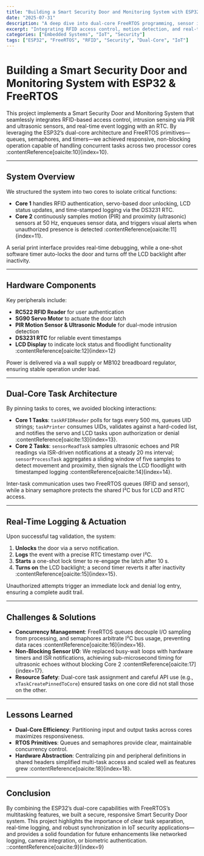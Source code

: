 ```yaml
---
title: "Building a Smart Security Door and Monitoring System with ESP32 & FreeRTOS"
date: "2025-07-31"
description: "A deep dive into dual-core FreeRTOS programming, sensor integration, and real-time embedded design for a responsive security system."
excerpt: "Integrating RFID access control, motion detection, and real-time logging on an ESP32 demonstrates the power of multitasking in IoT security applications."
categories: ["Embedded Systems", "IoT", "Security"]
tags: ["ESP32", "FreeRTOS", "RFID", "Security", "Dual-Core", "IoT"]
---
```


# Building a Smart Security Door and Monitoring System with ESP32 & FreeRTOS

This project implements a Smart Security Door and Monitoring System that seamlessly integrates RFID-based access control, intrusion sensing via PIR and ultrasonic sensors, and real-time event logging with an RTC. By leveraging the ESP32’s dual-core architecture and FreeRTOS primitives—queues, semaphores, and timers—we achieved responsive, non-blocking operation capable of handling concurrent tasks across two processor cores :contentReference[oaicite:10]{index=10}.

---

## System Overview

We structured the system into two cores to isolate critical functions:

- **Core 1** handles RFID authentication, servo-based door unlocking, LCD status updates, and time-stamped logging via the DS3231 RTC.
- **Core 2** continuously samples motion (PIR) and proximity (ultrasonic) sensors at 50 Hz, enqueues sensor data, and triggers visual alerts when unauthorized presence is detected :contentReference[oaicite:11]{index=11}.

A serial print interface provides real-time debugging, while a one-shot software timer auto-locks the door and turns off the LCD backlight after inactivity.

---

## Hardware Components

Key peripherals include:

- **RC522 RFID Reader** for user authentication
- **SG90 Servo Motor** to actuate the door latch
- **PIR Motion Sensor & Ultrasonic Module** for dual-mode intrusion detection
- **DS3231 RTC** for reliable event timestamps
- **LCD Display** to indicate lock status and floodlight functionality :contentReference[oaicite:12]{index=12}

Power is delivered via a wall supply or MB102 breadboard regulator, ensuring stable operation under load.

---

## Dual-Core Task Architecture

By pinning tasks to cores, we avoided blocking interactions:

- **Core 1 Tasks**: `taskRFIDReader` polls for tags every 500 ms, queues UID strings; `taskPrinter` consumes UIDs, validates against a hard-coded list, and notifies the servo and LCD tasks upon authorization or denial :contentReference[oaicite:13]{index=13}.
- **Core 2 Tasks**: `sensorReadTask` samples ultrasonic echoes and PIR readings via ISR-driven notifications at a steady 20 ms interval; `sensorProcessTask` aggregates a sliding window of five samples to detect movement and proximity, then signals the LCD floodlight with timestamped logging :contentReference[oaicite:14]{index=14}.

Inter-task communication uses two FreeRTOS queues (RFID and sensor), while a binary semaphore protects the shared I²C bus for LCD and RTC access.

---

## Real-Time Logging & Actuation

Upon successful tag validation, the system:

1. **Unlocks** the door via a servo notification.
2. **Logs** the event with a precise RTC timestamp over I²C.
3. **Starts** a one-shot lock timer to re-engage the latch after 10 s.
4. **Turns on** the LCD backlight; a second timer reverts it after inactivity :contentReference[oaicite:15]{index=15}.

Unauthorized attempts trigger an immediate lock and denial log entry, ensuring a complete audit trail.

---

## Challenges & Solutions

- **Concurrency Management**: FreeRTOS queues decouple I/O sampling from processing, and semaphores arbitrate I²C bus usage, preventing data races :contentReference[oaicite:16]{index=16}.
- **Non-Blocking Sensor I/O**: We replaced busy-wait loops with hardware timers and ISR notifications, achieving sub-microsecond timing for ultrasonic echoes without blocking Core 2 :contentReference[oaicite:17]{index=17}.
- **Resource Safety**: Dual-core task assignment and careful API use (e.g., `xTaskCreatePinnedToCore`) ensured tasks on one core did not stall those on the other.

---

## Lessons Learned

- **Dual-Core Efficiency**: Partitioning input and output tasks across cores maximizes responsiveness.
- **RTOS Primitives**: Queues and semaphores provide clear, maintainable concurrency control.
- **Hardware Abstraction**: Centralizing pin and peripheral definitions in shared headers simplified multi-task access and scaled well as features grew :contentReference[oaicite:18]{index=18}.

---

## Conclusion

By combining the ESP32’s dual-core capabilities with FreeRTOS’s multitasking features, we built a secure, responsive Smart Security Door system. This project highlights the importance of clear task separation, real-time logging, and robust synchronization in IoT security applications—and provides a solid foundation for future enhancements like networked logging, camera integration, or biometric authentication.
::contentReference[oaicite:9]{index=9}
